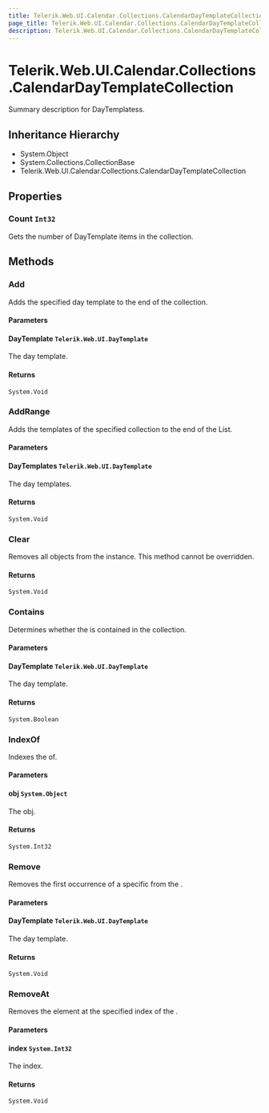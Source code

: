 ```yaml
---
title: Telerik.Web.UI.Calendar.Collections.CalendarDayTemplateCollection
page_title: Telerik.Web.UI.Calendar.Collections.CalendarDayTemplateCollection
description: Telerik.Web.UI.Calendar.Collections.CalendarDayTemplateCollection
---
```


# Telerik.Web.UI.Calendar.Collections.CalendarDayTemplateCollection

Summary description for DayTemplatess.

## Inheritance Hierarchy

* System.Object
* System.Collections.CollectionBase
* Telerik.Web.UI.Calendar.Collections.CalendarDayTemplateCollection

## Properties

###  Count `Int32`

Gets the number of DayTemplate items in the collection.

## Methods

###  Add

Adds the specified day template to the end of the collection.

#### Parameters

#### DayTemplate `Telerik.Web.UI.DayTemplate`

The day template.

#### Returns

`System.Void` 

###  AddRange

Adds the  templates of the specified collection to the end of the List.

#### Parameters

#### DayTemplates `Telerik.Web.UI.DayTemplate`

The day templates.

#### Returns

`System.Void` 

###  Clear

Removes all objects from the instance. This method cannot be overridden.

#### Returns

`System.Void` 

###  Contains

Determines whether the  is contained in the collection.

#### Parameters

#### DayTemplate `Telerik.Web.UI.DayTemplate`

The day template.

#### Returns

`System.Boolean` 

###  IndexOf

Indexes the of.

#### Parameters

#### obj `System.Object`

The obj.

#### Returns

`System.Int32` 

###  Remove

Removes the first occurrence of a specific  from the .

#### Parameters

#### DayTemplate `Telerik.Web.UI.DayTemplate`

The day template.

#### Returns

`System.Void` 

###  RemoveAt

Removes the element at the specified index of the .

#### Parameters

#### index `System.Int32`

The index.

#### Returns

`System.Void` 


